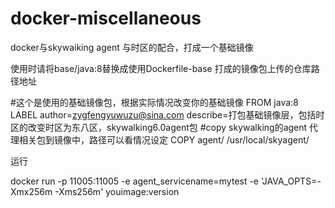 # docker-miscellaneous
docker与skywaiking agent 与时区的配合，打成一个基础镜像


使用时请将base/java:8替换成使用Dockerfile-base 打成的镜像包上传的仓库路径地址


#这个是使用的基础镜像包，根据实际情况改变你的基础镜像
FROM java:8
LABEL author=zygfengyuwuzu@sina.com describe=打包基础镜像层，包括时区的改变时区为东八区，skywalking6.0agent包
#copy skywalking的agent 代理相关包到镜像中，路径可以看情况设定
COPY agent/ /usr/local/skyagent/

运行

docker run -p 11005:11005 -e agent_servicename=mytest -e 'JAVA_OPTS=-Xmx256m -Xms256m' youimage:version
